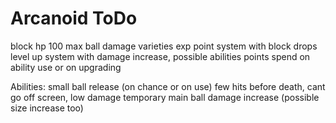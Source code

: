 Arcanoid
ToDo
========
block hp 100 max
ball damage varieties
exp point system with block drops
level up system with damage increase, possible abilities
points spend on ability use or on upgrading


Abilities:
small ball release (on chance or on use) few hits before death, cant go off screen, low damage
temporary main ball damage increase (possible size increase too)
